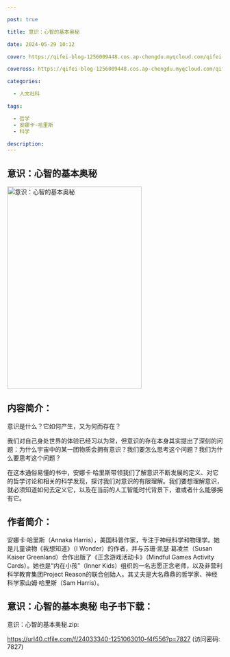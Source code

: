 ```yaml
---

post: true

title: 意识：心智的基本奥秘

date: 2024-05-29 10:12

cover: https://qifei-blog-1256009448.cos.ap-chengdu.myqcloud.com/qifei-blog/65bb4d09871b83018a0c63ae.jpg

coveross: https://qifei-blog-1256009448.cos.ap-chengdu.myqcloud.com/qifei-blog/65bb4d09871b83018a0c63ae.jpg

categories:

  - 人文社科

tags:

  - 哲学
  - 安娜卡·哈里斯
  - 科学

description:
---
```




## 意识：心智的基本奥秘
<img alt="意识：心智的基本奥秘 " class="aligncenter loaded" data-was-processed="true" decoding="async" fetchpriority="high" height="471" src="https://qifei-blog-1256009448.cos.ap-chengdu.myqcloud.com/qifei-blog/65bb4d09871b83018a0c63ae.jpg " style="cursor: zoom-in;" width="314"/>

## 内容简介：

意识是什么？它如何产生，又为何而存在？

我们对自己身处世界的体验已经习以为常，但意识的存在本身其实提出了深刻的问题：为什么宇宙中的某一团物质会拥有意识？我们要怎么思考这个问题？我们为什么要思考这个问题？

在这本通俗易懂的书中，安娜卡·哈里斯带领我们了解意识不断发展的定义、对它的哲学讨论和相关的科学发现，探讨我们对意识的有限理解。我们要想理解意识，就必须知道如何去定义它，以及在当前的人工智能时代背景下，谁或者什么能够拥有它。

## 作者简介：

安娜卡·哈里斯（Annaka Harris），美国科普作家，专注于神经科学和物理学。她是儿童读物《我想知道》（I Wonder）的作者，并与苏珊·凯瑟·葛凌兰（Susan Kaiser Greenland）合作出版了《正念游戏活动卡》（Mindful Games Activity Cards）。她也是“内在小孩”（Inner Kids）组织的一名志愿正念老师，以及非营利科学教育集团Project Reason的联合创始人。其丈夫是大名鼎鼎的哲学家、神经科学家山姆·哈里斯（Sam Harris）。

## 意识：心智的基本奥秘 电子书下载：



意识：心智的基本奥秘.zip: 

https://url40.ctfile.com/f/24033340-1251063010-f4f556?p=7827 (访问密码: 7827)

